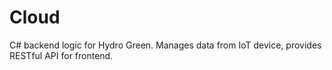 # Cloud
C# backend logic for Hydro Green. Manages data from IoT device, provides RESTful API for frontend.
